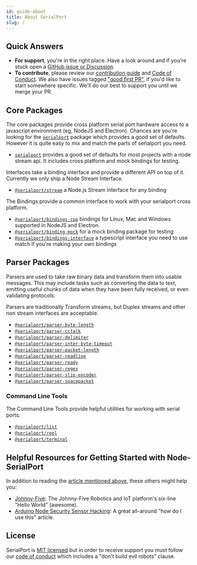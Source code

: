 ```yaml
---
id: guide-about
title: About SerialPort
slug: /
---
```


## Quick Answers

- **For support**, you're in the right place. Have a look around and if you're stuck open a [GitHub issue or Discussion](https://github.com/serialport/node-serialport/issues/new/choose).
- **To contribute**, please review our [contribution guide](https://github.com/serialport/node-serialport/blob/master/CONTRIBUTING.md) and [Code of Conduct](code-of-conduct). We also have issues tagged ["good first PR"](https://github.com/serialport/node-serialport/issues?q=is%3Aissue+is%3Aopen+label%3A%22good+first+issue%22), if you'd like to start somewhere specific. We'll do our best to support you until we merge your PR.

## Core Packages

The core packages provide cross platform serial port hardware access to a javascript environment (eg, NodeJS and Electron). Chances are you're looking for the [`serialport`](api-serialport.md) package which provides a good set of defaults. However it is quite easy to mix and match the parts of serialport you need.

- [`serialport`](api-serialport.md) provides a good set of defaults for most projects with a node stream api. It includes cross platform and mock bindings for testing.

Interfaces take a binding interface and provide a different API on top of it. Currently we only ship a Node Stream Interface.

- [`@serialport/stream`](api-stream) a Node.js Stream interface for any binding

The Bindings provide a common interface to work with your serialport cross platform.

- [`@serialport/bindings-cpp`](api-bindings-cpp) bindings for Linux, Mac and Windows supported in NodeJS and Electron.
- [`@serialport/binding-mock`](api-binding-mock.md) for a mock binding package for testing
- [`@serialport/bindings-interface`](api-bindings-interface.md) a typescript interface you need to use match if you're making your own bindings

## Parser Packages

Parsers are used to take raw binary data and transform them into usable messages. This may include tasks such as converting the data to text, emitting useful chunks of data when they have been fully received, or even validating protocols.

Parsers are traditionally Transform streams, but Duplex streams and other non stream interfaces are acceptable.

- [`@serialport/parser-byte-length`](api-parser-byte-length)
- [`@serialport/parser-cctalk`](api-parser-cctalk)
- [`@serialport/parser-delimiter`](api-parser-delimiter)
- [`@serialport/parser-inter-byte-timeout`](api-parser-inter-byte-timeout)
- [`@serialport/parser-packet-length`](api-parser-packet-length)
- [`@serialport/parser-readline`](api-parser-readline)
- [`@serialport/parser-ready`](api-parser-ready)
- [`@serialport/parser-regex`](api-parser-regex)
- [`@serialport/parser-slip-encoder`](api-parser-slip-encoder)
- [`@serialport/parser-spacepacket`](api-parser-spacepacket)

### Command Line Tools

The Command Line Tools provide helpful utilities for working with serial ports.

- [`@serialport/list`](bin-list.md)
- [`@serialport/repl`](bin-repl.md)
- [`@serialport/terminal`](bin-terminal.md)

## Helpful Resources for Getting Started with Node-SerialPort

In addition to reading the [article mentioned above](http://www.voodootikigod.com/nodebots-the-rise-of-js-robotics), these others might help you:

- [Johnny-Five](http://johnny-five.io/#hello-world): The Johnny-Five Robotics and IoT platform's six-line "Hello World" (awesome).
- [Arduino Node Security Sensor Hacking](http://nexxylove.tumblr.com/post/20159263403/arduino-node-security-sensor-hacking): A great all-around "how do I use this" article.

## License

SerialPort is [MIT licensed](https://github.com/serialport/node-serialport/blob/master/LICENSE) but in order to receive support you must follow our [code of conduct](code-of-conduct.md) which includes a "don't build evil robots" clause.
